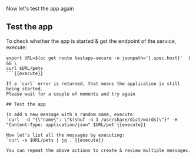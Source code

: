 
Now let's test the app again


## Test the app

To check whether the app is started & get the endpoint of the service, execute:
```
export URL=$(oc get route testapp-secure -o jsonpath='{.spec.host}'  ) && \
curl $URL/pets
```{{execute}}

If a `curl` error is returned, that means the application is still being started.
Please wait for a couple of moments and try again

## Test the app

To add a new message with a random name, execute:
`curl  -d "{\"name\": \"$(shuf -n 1 /usr/share/dict/words)\"}" -H "Content-Type: application/json" $URL/pet`{{execute}}

Now let's list all the messages by executing:
`curl -s $URL/pets | jq .`{{execute}}

You can repeat the above actions to create & review multiple messages.

